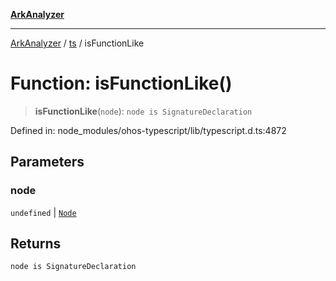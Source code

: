 [**ArkAnalyzer**](../../../../README.md)

***

[ArkAnalyzer](../../../../globals.md) / [ts](../README.md) / isFunctionLike

# Function: isFunctionLike()

> **isFunctionLike**(`node`): `node is SignatureDeclaration`

Defined in: node\_modules/ohos-typescript/lib/typescript.d.ts:4872

## Parameters

### node

`undefined` | [`Node`](../interfaces/Node.md)

## Returns

`node is SignatureDeclaration`
